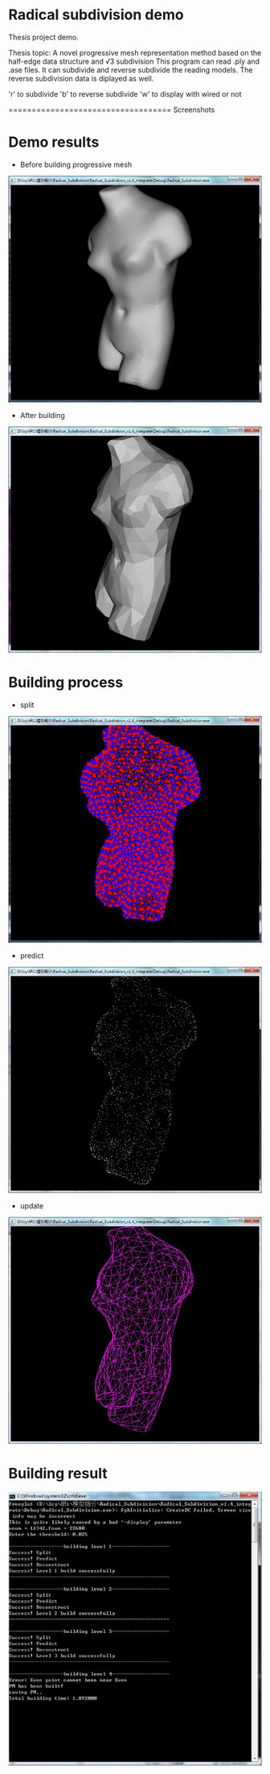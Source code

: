 Radical subdivision demo
==================================

Thesis project demo.

Thesis topic: A novel progressive mesh representation method based on the half-edge data structure and √3 subdivision
This program can read .ply and .ase files. It can subdivide and reverse subdivide the reading models. The reverse subdivision data
is diplayed as well.

  'r' to subdivide
  'b' to reverse subdivide
  'w' to display with wired or not
  
===================================
Screenshots
# Demo results
  * Before building progressive mesh
  
  ![Alt text](https://github.com/chyi13/Radical-subdivision-demo/blob/master/screenshots/5.jpg "before")
  * After building
  
  ![Alt text](https://github.com/chyi13/Radical-subdivision-demo/blob/master/screenshots/4.jpg "after")
#  Building process
  * split
  
  ![Alt text](https://github.com/chyi13/Radical-subdivision-demo/blob/master/screenshots/7.jpg "split")
  * predict
  
  ![Alt text](https://github.com/chyi13/Radical-subdivision-demo/blob/master/screenshots/2.jpg "predict")
  * update
  
  ![Alt text](https://github.com/chyi13/Radical-subdivision-demo/blob/master/screenshots/3.jpg "update")
#  Building result
  
  ![Alt text](https://github.com/chyi13/Radical-subdivision-demo/blob/master/screenshots/6.jpg "result")

